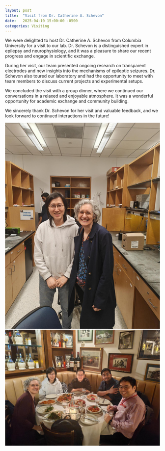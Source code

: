 ```yaml
---
layout: post
title:  "Visit from Dr. Catherine A. Schevon"
date:   2025-04-10 15:00:00 -0500
categories: Visiting
---
```

We were delighted to host Dr. Catherine A. Schevon from Columbia University for a visit to our lab. Dr. Schevon is a distinguished expert in epilepsy and neurophysiology, and it was a pleasure to share our recent progress and engage in scientific exchange.  

During her visit, our team presented ongoing research on transparent electrodes and new insights into the mechanisms of epileptic seizures. Dr. Schevon also toured our laboratory and had the opportunity to meet with team members to discuss current projects and experimental setups.  

We concluded the visit with a group dinner, where we continued our conversations in a relaxed and enjoyable atmosphere. It was a wonderful opportunity for academic exchange and community building.  

We sincerely thank Dr. Schevon for her visit and valuable feedback, and we look forward to continued interactions in the future!  

![Lab Image](../jpgs/p-20250410-lab.jpeg)  
![Lab Image](../jpgs/p-20250410-dinner.jpeg)  



